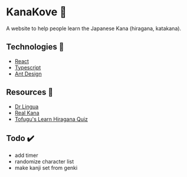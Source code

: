 # KanaKove 🏯

A website to help people learn the Japanese Kana (hiragana, katakana).

## Technologies 🎇

-   [React](https://reactjs.org/)
-   [Typescript](https://www.typescriptlang.org/index.html)
-   [Ant Design](http://ant.design/)

## Resources 📎

-   [Dr Lingua](https://drlingua.com/japanese/games/kana-bento/)
-   [Real Kana](https://realkana.com/)
-   [Tofugu's Learn Hiragana Quiz](https://kana-quiz.tofugu.com/)

## Todo ✔️

-   add timer
-   randomize character list
-   make kanji set from genki
